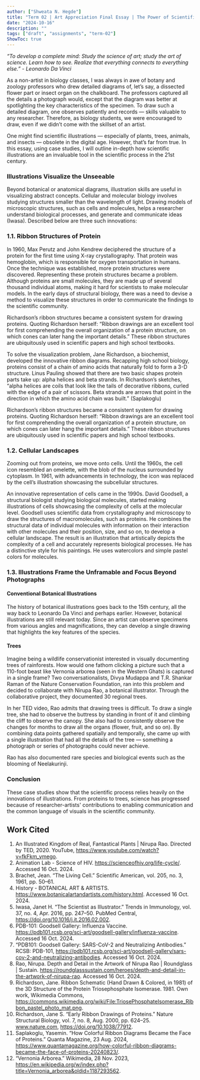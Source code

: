```yaml
---
author: ["Shweata N. Hegde"]
title: "Term 02 | Art Appreciation Final Essay | The Power of Scientific Illustrations"
date: "2024-10-16"
description: ""
tags: ["draft", "assignments", "term-02"]
ShowToc: true
---
```

_“To develop a complete mind: Study the science of art; study the art of science. Learn how to see. Realize that everything connects to everything else.” - Leonardo Da Vinci_

As a non-artist in biology classes, I was always in awe of botany and zoology professors who drew detailed diagrams of, let’s say, a dissected flower part or insect organ on the chalkboard. The professors captured all the details a photograph would, except that the diagram was better at spotlighting the key characteristics of the specimen. To draw such a detailed diagram, one observes patiently and records — skills valuable to any researcher. Therefore, as biology students, we were encouraged to draw, even if we didn’t come with the skillset of an artist.

One might find scientific illustrations — especially of plants, trees, animals, and insects — obsolete in the digital age. However, that’s far from true. In this essay, using case studies, I will outline in-depth how scientific illustrations are an invaluable tool in the scientific process in the 21st century.

### **Illustrations Visualize the Unseeable**

Beyond botanical or anatomical diagrams, illustration skills are useful in visualizing abstract concepts. Cellular and molecular biology involves studying structures smaller than the wavelength of light. Drawing models of microscopic structures, such as cells and molecules, helps a researcher understand biological processes, and generate and communicate ideas (Iwasa). Described below are three such innovations:

### **1.1. Ribbon Structures of Protein**
In 1960, Max Perutz and John Kendrew deciphered the structure of a protein for the first time using X-ray crystallography. That protein was hemoglobin, which is responsible for oxygen transportation in humans. Once the technique was established, more protein structures were discovered. Representing these protein structures became a problem. Although proteins are small molecules, they are made up of several thousand individual atoms, making it hard for scientists to make molecular models. In the early days of structural biology, there was a need to devise a method to visualize these structures in order to communicate the findings to the scientific community.

Richardson’s ribbon structures became a consistent system for drawing proteins. Quoting Richardson herself: “Ribbon drawings are an excellent tool for first comprehending the overall organization of a protein structure, on which cones can later hang the important details.” These ribbon structures are ubiquitously used in scientific papers and high school textbooks.

To solve the visualization problem, Jane Richardson, a biochemist, developed the innovative ribbon diagrams. Recapping high school biology, proteins consist of a chain of amino acids that naturally fold to form a 3-D structure. Linus Pauling showed that there are two basic shapes protein parts take up: alpha helices and beta strands. In Richardson’s sketches, “alpha helices are coils that look like the tails of decorative ribbons, curled with the edge of a pair of scissors. Beta strands are arrows that point in the direction in which the amino acid chain was built.” (Saplakoglu)

Richardson’s ribbon structures became a consistent system for drawing proteins. Quoting Richardson herself: “Ribbon drawings are an excellent tool for first comprehending the overall organization of a protein structure, on which cones can later hang the important details.” These ribbon structures are ubiquitously used in scientific papers and high school textbooks.

### **1.2. Cellular Landscapes**
Zooming out from proteins, we move onto cells. Until the 1960s, the cell icon resembled an omelette, with the blob of the nucleus surrounded by cytoplasm. In 1961, with advancements in technology, the icon was replaced by the cell’s illustration showcasing the subcellular structures.

An innovative representation of cells came in the 1990s. David Goodsell, a structural biologist studying biological molecules, started making illustrations of cells showcasing the complexity of cells at the molecular level. Goodsell uses scientific data from crystallography and microscopy to draw the structures of macromolecules, such as proteins. He combines the structural data of individual molecules with information on their interaction with other molecules and their position, size, and so on, to develop a cellular landscape. The result is an illustration that artistically depicts the complexity of a cell and accurately represents biological processes. He has a distinctive style for his paintings. He uses watercolors and simple pastel colors for molecules.

### **1.3. Illustrations Frame the Unframable and Focus Beyond Photographs**
#### **Conventional Botanical Illustrations**

The history of botanical illustrations goes back to the 15th century, all the way back to Leonardo Da Vinci and perhaps earlier. However, botanical illustrations are still relevant today. Since an artist can observe specimens from various angles and magnifications, they can develop a single drawing that highlights the key features of the species.

#### **Trees**
Imagine being a wildlife conservationist interested in visually documenting trees of rainforests. How would one fathom clicking a picture such that a 110-foot beast like Vernonia arborea (seen in the Western Ghats) is captured in a single frame? Two conversationalists, Divya Mudappa and T.R. Shankar Raman of the Nature Conservation Foundation, ran into this problem and decided to collaborate with Nirupa Rao, a botanical illustrator. Through the collaborative project, they documented 30 regional trees.

In her TED video, Rao admits that drawing trees is difficult. To draw a single tree, she had to observe the buttress by standing in front of it and climbing the cliff to observe the canopy. She also had to consistently observe the changes for months to draw all the organs (flower, fruit, and so on). By combining data points gathered spatially and temporally, she came up with a single illustration that had all the details of the tree — something a photograph or series of photographs could never achieve.

Rao has also documented rare species and biological events such as the blooming of Neelakurinji.

### **Conclusion**
These case studies show that the scientific process relies heavily on the innovations of illustrations. From proteins to trees, science has progressed because of researcher-artists' contributions to enabling communication and the common language of visuals in the scientific community.

## Work Cited

1. An Illustrated Kingdom of Real, Fantastical Plants | Nirupa Rao. Directed by TED, 2020. YouTube, https://www.youtube.com/watch?v=fkFkm_ymego.
1. Animation Lab - Science of HIV. https://scienceofhiv.org/life-cycle/. Accessed 16 Oct. 2024.
1. Brachet, Jean. “The Living Cell.” Scientific American, vol. 205, no. 3, 1961, pp. 50–61.
1. History - BOTANICAL ART & ARTISTS. https://www.botanicalartandartists.com/history.html. Accessed 16 Oct. 2024.
1. Iwasa, Janet H. “The Scientist as Illustrator.” Trends in Immunology, vol. 37, no. 4, Apr. 2016, pp. 247–50. PubMed Central, https://doi.org/10.1016/j.it.2016.02.002.
1. PDB-101: Goodsell Gallery: Influenza Vaccine. https://pdb101.rcsb.org/sci-art/goodsell-gallery/influenza-vaccine. Accessed 16 Oct. 2024.
1. “PDB101: Goodsell Gallery: SARS-CoV-2 and Neutralizing Antibodies.” RCSB: PDB-101, https://pdb101.rcsb.org/sci-art/goodsell-gallery/sars-cov-2-and-neutralizing-antibodies. Accessed 16 Oct. 2024.
1. Rao, Nirupa. Depth and Detail in the Artwork of Nirupa Rao | Roundglass | Sustain. https://roundglasssustain.com/heroes/depth-and-detail-in-the-artwork-of-nirupa-rao. Accessed 16 Oct. 2024.
1. Richardson, Jane. Ribbon Schematic (Hand Drawn & Colored, in 1981) of the 3D Structure of the Protein Triosephosphate Isomerase. 1981. Own work, Wikimedia Commons, https://commons.wikimedia.org/wiki/File:TriosePhosphateIsomerase_Ribbon_pastel_photo_mat.png.
1. Richardson, Jane S. “Early Ribbon Drawings of Proteins.” Nature Structural Biology, vol. 7, no. 8, Aug. 2000, pp. 624–25. www.nature.com, https://doi.org/10.1038/77912.
1. Saplakoglu, Yasemin. “How Colorful Ribbon Diagrams Became the Face of Proteins.” Quanta Magazine, 23 Aug. 2024, https://www.quantamagazine.org/how-colorful-ribbon-diagrams-became-the-face-of-proteins-20240823/.
1. “Vernonia Arborea.” Wikimedia, 28 Nov. 2023, https://en.wikipedia.org/w/index.php?title=Vernonia_arborea&oldid=1187293562.




